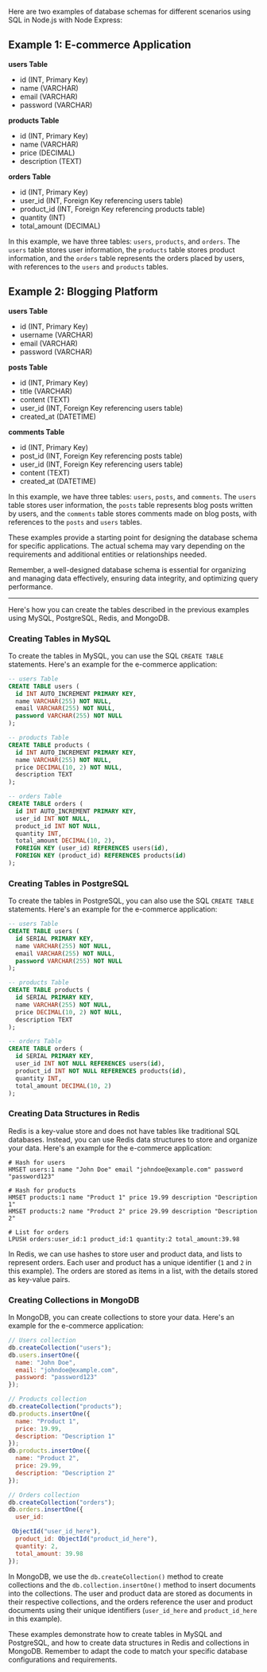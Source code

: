 Here are two examples of database schemas for different scenarios using SQL in Node.js with Node Express:

## Example 1: E-commerce Application

**users Table**
- id (INT, Primary Key)
- name (VARCHAR)
- email (VARCHAR)
- password (VARCHAR)

**products Table**
- id (INT, Primary Key)
- name (VARCHAR)
- price (DECIMAL)
- description (TEXT)

**orders Table**
- id (INT, Primary Key)
- user_id (INT, Foreign Key referencing users table)
- product_id (INT, Foreign Key referencing products table)
- quantity (INT)
- total_amount (DECIMAL)

In this example, we have three tables: `users`, `products`, and `orders`. The `users` table stores user information, the `products` table stores product information, and the `orders` table represents the orders placed by users, with references to the `users` and `products` tables.

## Example 2: Blogging Platform

**users Table**
- id (INT, Primary Key)
- username (VARCHAR)
- email (VARCHAR)
- password (VARCHAR)

**posts Table**
- id (INT, Primary Key)
- title (VARCHAR)
- content (TEXT)
- user_id (INT, Foreign Key referencing users table)
- created_at (DATETIME)

**comments Table**
- id (INT, Primary Key)
- post_id (INT, Foreign Key referencing posts table)
- user_id (INT, Foreign Key referencing users table)
- content (TEXT)
- created_at (DATETIME)

In this example, we have three tables: `users`, `posts`, and `comments`. The `users` table stores user information, the `posts` table represents blog posts written by users, and the `comments` table stores comments made on blog posts, with references to the `posts` and `users` tables.

These examples provide a starting point for designing the database schema for specific applications. The actual schema may vary depending on the requirements and additional entities or relationships needed.

Remember, a well-designed database schema is essential for organizing and managing data effectively, ensuring data integrity, and optimizing query performance.

---

Here's how you can create the tables described in the previous examples using MySQL, PostgreSQL, Redis, and MongoDB.

### Creating Tables in MySQL

To create the tables in MySQL, you can use the SQL `CREATE TABLE` statements. Here's an example for the e-commerce application:

```sql
-- users Table
CREATE TABLE users (
  id INT AUTO_INCREMENT PRIMARY KEY,
  name VARCHAR(255) NOT NULL,
  email VARCHAR(255) NOT NULL,
  password VARCHAR(255) NOT NULL
);

-- products Table
CREATE TABLE products (
  id INT AUTO_INCREMENT PRIMARY KEY,
  name VARCHAR(255) NOT NULL,
  price DECIMAL(10, 2) NOT NULL,
  description TEXT
);

-- orders Table
CREATE TABLE orders (
  id INT AUTO_INCREMENT PRIMARY KEY,
  user_id INT NOT NULL,
  product_id INT NOT NULL,
  quantity INT,
  total_amount DECIMAL(10, 2),
  FOREIGN KEY (user_id) REFERENCES users(id),
  FOREIGN KEY (product_id) REFERENCES products(id)
);
```

### Creating Tables in PostgreSQL

To create the tables in PostgreSQL, you can also use the SQL `CREATE TABLE` statements. Here's an example for the e-commerce application:

```sql
-- users Table
CREATE TABLE users (
  id SERIAL PRIMARY KEY,
  name VARCHAR(255) NOT NULL,
  email VARCHAR(255) NOT NULL,
  password VARCHAR(255) NOT NULL
);

-- products Table
CREATE TABLE products (
  id SERIAL PRIMARY KEY,
  name VARCHAR(255) NOT NULL,
  price DECIMAL(10, 2) NOT NULL,
  description TEXT
);

-- orders Table
CREATE TABLE orders (
  id SERIAL PRIMARY KEY,
  user_id INT NOT NULL REFERENCES users(id),
  product_id INT NOT NULL REFERENCES products(id),
  quantity INT,
  total_amount DECIMAL(10, 2)
);
```

### Creating Data Structures in Redis

Redis is a key-value store and does not have tables like traditional SQL databases. Instead, you can use Redis data structures to store and organize your data. Here's an example for the e-commerce application:

```
# Hash for users
HMSET users:1 name "John Doe" email "johndoe@example.com" password "password123"

# Hash for products
HMSET products:1 name "Product 1" price 19.99 description "Description 1"
HMSET products:2 name "Product 2" price 29.99 description "Description 2"

# List for orders
LPUSH orders:user_id:1 product_id:1 quantity:2 total_amount:39.98
```

In Redis, we can use hashes to store user and product data, and lists to represent orders. Each user and product has a unique identifier (`1` and `2` in this example). The orders are stored as items in a list, with the details stored as key-value pairs.

### Creating Collections in MongoDB

In MongoDB, you can create collections to store your data. Here's an example for the e-commerce application:

```javascript
// Users collection
db.createCollection("users");
db.users.insertOne({
  name: "John Doe",
  email: "johndoe@example.com",
  password: "password123"
});

// Products collection
db.createCollection("products");
db.products.insertOne({
  name: "Product 1",
  price: 19.99,
  description: "Description 1"
});
db.products.insertOne({
  name: "Product 2",
  price: 29.99,
  description: "Description 2"
});

// Orders collection
db.createCollection("orders");
db.orders.insertOne({
  user_id:

 ObjectId("user_id_here"),
  product_id: ObjectId("product_id_here"),
  quantity: 2,
  total_amount: 39.98
});
```

In MongoDB, we use the `db.createCollection()` method to create collections and the `db.collection.insertOne()` method to insert documents into the collections. The user and product data are stored as documents in their respective collections, and the orders reference the user and product documents using their unique identifiers (`user_id_here` and `product_id_here` in this example).

These examples demonstrate how to create tables in MySQL and PostgreSQL, and how to create data structures in Redis and collections in MongoDB. Remember to adapt the code to match your specific database configurations and requirements.